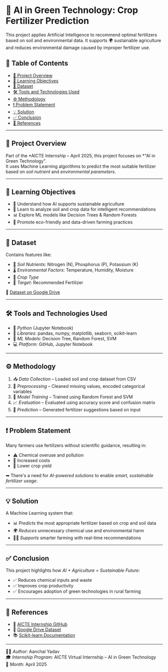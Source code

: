 # 🌱 AI in Green Technology: Crop Fertilizer Prediction

This project applies Artificial Intelligence to recommend optimal fertilizers based on soil and environmental data. It supports 🌍 sustainable agriculture and reduces environmental damage caused by improper fertilizer use.

## 📌 Table of Contents
- [🌟 Project Overview](#-project-overview)  
- [🎯 Learning Objectives](#-learning-objectives)  
- [📂 Dataset](#-dataset)  
- [🛠 Tools and Technologies Used](#-tools-and-technologies-used)  
- [⚙ Methodology](#-methodology)  
- [❗ Problem Statement](#-problem-statement)  
- [💡 Solution](#-solution)  
- [✅ Conclusion](#-conclusion)  
- [🔗 References](#-references)  

---

## 🌟 Project Overview

Part of the *AICTE Internship – April 2025, this project focuses on *"AI in Green Technology".  
It uses Machine Learning algorithms to predict the most suitable fertilizer based on *soil nutrient* and *environmental parameters*.

---

## 🎯 Learning Objectives

- 🤖 Understand how AI supports sustainable agriculture  
- 🧠 Learn to analyze soil and crop data for intelligent recommendations  
- 📊 Explore ML models like Decision Trees & Random Forests  
- 🌿 Promote eco-friendly and data-driven farming practices  

---

## 📂 Dataset

Contains features like:
- 🧪 *Soil Nutrients*: Nitrogen (N), Phosphorus (P), Potassium (K)  
- 🌡 *Environmental Factors*: Temperature, Humidity, Moisture  
- 🌾 *Crop Type*  
- 🎯 *Target*: Recommended Fertilizer  

🔗 [Dataset on Google Drive](https://drive.google.com/drive/folders/1Mtqi44OOlsru_W5zCGHuPlkqga_m1XTg?usp=sharing)

---

## 🛠 Tools and Technologies Used

- 🐍 *Python* (Jupyter Notebook)  
- 🧰 *Libraries*: pandas, numpy, matplotlib, seaborn, scikit-learn  
- 🔎 *ML Models*: Decision Tree, Random Forest, SVM  
- 💻 *Platform*: GitHub, Jupyter Notebook  

---

## ⚙ Methodology

1. 📥 *Data Collection* – Loaded soil and crop dataset from CSV  
2. 🧹 *Preprocessing* – Cleaned missing values, encoded categorical variables  
3. 🧠 *Model Training* – Trained using Random Forest and SVM  
4. 📈 *Evaluation* – Evaluated using accuracy score and confusion matrix  
5. 🧾 *Prediction* – Generated fertilizer suggestions based on input  

---

## ❗ Problem Statement

Many farmers use fertilizers without scientific guidance, resulting in:
- ⚠ Chemical overuse and pollution  
- 💸 Increased costs  
- 🚜 Lower crop yield  

➡ There's a need for *AI-powered solutions* to enable *smart, sustainable fertilizer usage*.

---

## 💡 Solution

A Machine Learning system that:
- 📊 *Predicts* the most appropriate fertilizer based on crop and soil data  
- 🌍 *Reduces* unnecessary chemical use and environmental harm  
- 🧑‍🌾 *Supports* smarter farming with real-time recommendations  

---

## ✅ Conclusion

This project highlights how *AI + Agriculture = Sustainable Future*:
- ✅ Reduces chemical inputs and waste  
- ✅ Improves crop productivity  
- ✅ Encourages adoption of green technologies in rural farming  

---

## 🔗 References

- 📘 [AICTE Internship GitHub](https://github.com/RGS-AI/AICTE_Internships/tree/main/2025/April_2025/Crop_Fertilizer_Prediction)  
- 📂 [Google Drive Dataset](https://drive.google.com/drive/folders/1Mtqi44OOlsru_W5zCGHuPlkqga_m1XTg?usp=sharing)  
- 📚 [Scikit-learn Documentation](https://scikit-learn.org/)  

---

👩‍💻 *Author*: Aanchal Yadav  
🎓 *Internship Program*: AICTE Virtual Internship – AI in Green Technology  
📅 *Month*: April 2025

